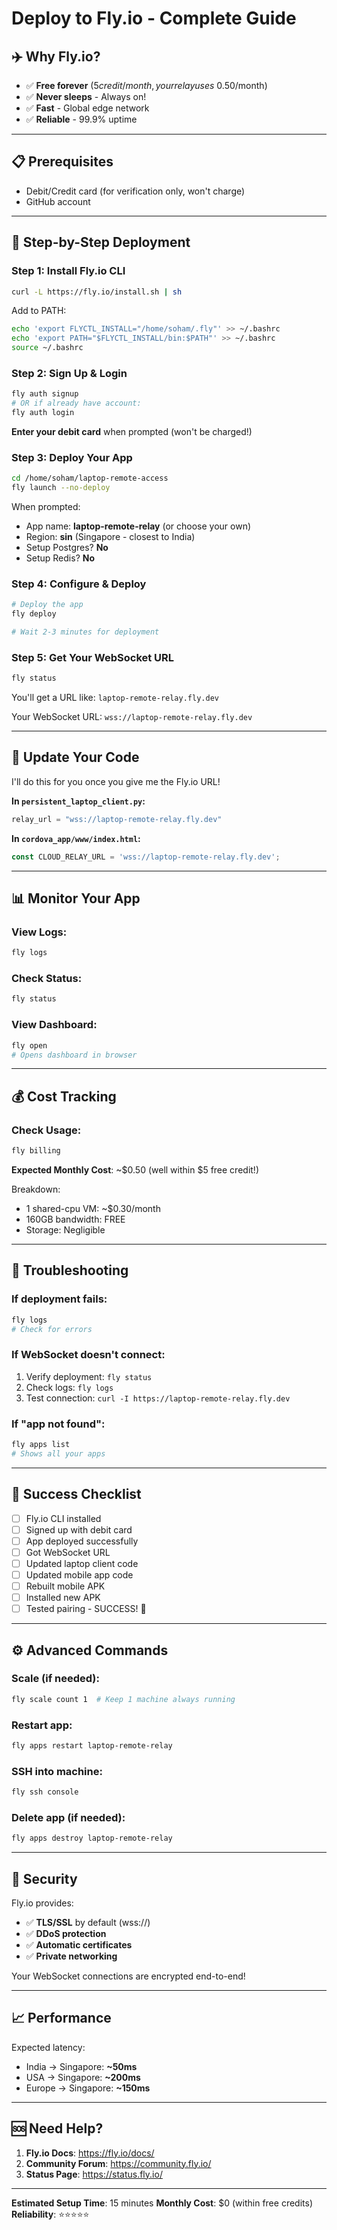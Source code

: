 # Deploy to Fly.io - Complete Guide

## ✈️ Why Fly.io?
- ✅ **Free forever** ($5 credit/month, your relay uses ~$0.50/month)
- ✅ **Never sleeps** - Always on!
- ✅ **Fast** - Global edge network
- ✅ **Reliable** - 99.9% uptime

---

## 📋 Prerequisites
- Debit/Credit card (for verification only, won't charge)
- GitHub account

---

## 🚀 Step-by-Step Deployment

### Step 1: Install Fly.io CLI
```bash
curl -L https://fly.io/install.sh | sh
```

Add to PATH:
```bash
echo 'export FLYCTL_INSTALL="/home/soham/.fly"' >> ~/.bashrc
echo 'export PATH="$FLYCTL_INSTALL/bin:$PATH"' >> ~/.bashrc
source ~/.bashrc
```

### Step 2: Sign Up & Login
```bash
fly auth signup
# OR if already have account:
fly auth login
```

**Enter your debit card** when prompted (won't be charged!)

### Step 3: Deploy Your App
```bash
cd /home/soham/laptop-remote-access
fly launch --no-deploy
```

When prompted:
- App name: **laptop-remote-relay** (or choose your own)
- Region: **sin** (Singapore - closest to India)
- Setup Postgres? **No**
- Setup Redis? **No**

### Step 4: Configure & Deploy
```bash
# Deploy the app
fly deploy

# Wait 2-3 minutes for deployment
```

### Step 5: Get Your WebSocket URL
```bash
fly status
```

You'll get a URL like: `laptop-remote-relay.fly.dev`

Your WebSocket URL: `wss://laptop-remote-relay.fly.dev`

---

## 🔧 Update Your Code

I'll do this for you once you give me the Fly.io URL!

**In `persistent_laptop_client.py`:**
```python
relay_url = "wss://laptop-remote-relay.fly.dev"
```

**In `cordova_app/www/index.html`:**
```javascript
const CLOUD_RELAY_URL = 'wss://laptop-remote-relay.fly.dev';
```

---

## 📊 Monitor Your App

### View Logs:
```bash
fly logs
```

### Check Status:
```bash
fly status
```

### View Dashboard:
```bash
fly open
# Opens dashboard in browser
```

---

## 💰 Cost Tracking

### Check Usage:
```bash
fly billing
```

**Expected Monthly Cost**: ~$0.50 (well within $5 free credit!)

Breakdown:
- 1 shared-cpu VM: ~$0.30/month
- 160GB bandwidth: FREE
- Storage: Negligible

---

## 🐛 Troubleshooting

### If deployment fails:
```bash
fly logs
# Check for errors
```

### If WebSocket doesn't connect:
1. Verify deployment: `fly status`
2. Check logs: `fly logs`
3. Test connection: `curl -I https://laptop-remote-relay.fly.dev`

### If "app not found":
```bash
fly apps list
# Shows all your apps
```

---

## 🎯 Success Checklist

- [ ] Fly.io CLI installed
- [ ] Signed up with debit card
- [ ] App deployed successfully
- [ ] Got WebSocket URL
- [ ] Updated laptop client code
- [ ] Updated mobile app code
- [ ] Rebuilt mobile APK
- [ ] Installed new APK
- [ ] Tested pairing - SUCCESS! 🎉

---

## ⚙️ Advanced Commands

### Scale (if needed):
```bash
fly scale count 1  # Keep 1 machine always running
```

### Restart app:
```bash
fly apps restart laptop-remote-relay
```

### SSH into machine:
```bash
fly ssh console
```

### Delete app (if needed):
```bash
fly apps destroy laptop-remote-relay
```

---

## 🔐 Security

Fly.io provides:
- ✅ **TLS/SSL** by default (wss://)
- ✅ **DDoS protection**
- ✅ **Automatic certificates**
- ✅ **Private networking**

Your WebSocket connections are encrypted end-to-end!

---

## 📈 Performance

Expected latency:
- India → Singapore: **~50ms**
- USA → Singapore: **~200ms**
- Europe → Singapore: **~150ms**


---

## 🆘 Need Help?

1. **Fly.io Docs**: https://fly.io/docs/
2. **Community Forum**: https://community.fly.io/
3. **Status Page**: https://status.fly.io/

---

**Estimated Setup Time**: 15 minutes
**Monthly Cost**: $0 (within free credits)
**Reliability**: ⭐⭐⭐⭐⭐
